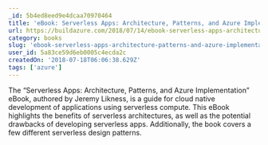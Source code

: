 ```yaml
---
_id: 5b4ed8eed9e4dcaa70970464
title: 'eBook: Serverless Apps: Architecture, Patterns, and Azure Implementation by Jeremy Likness'
url: https://buildazure.com/2018/07/14/ebook-serverless-apps-architecture-patterns-and-azure-implementation-by-jeremy-likness/
category: books
slug: 'ebook-serverless-apps-architecture-patterns-and-azure-implementation-by-jeremy-likness'
user_id: 5a83ce59d6eb0005c4ecda2c
createdOn: '2018-07-18T06:06:38.629Z'
tags: ['azure']
---
```


The “Serverless Apps: Architecture, Patterns, and Azure Implementation” eBook, authored by Jeremy Likness, is a guide for cloud native development of applications using serverless compute. This eBook highlights the benefits of serverless architectures, as well as the potential drawbacks of developing serverless apps. Additionally, the book covers a few different serverless design patterns.


